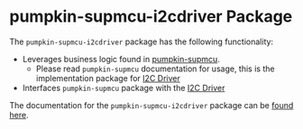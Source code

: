 # pumpkin-supmcu-i2cdriver Package

The `pumpkin-supmcu-i2cdriver` package has the following functionality:

* Leverages business logic found in [pumpkin-supmcu](https://pumpkin-supmcu.readthedocs.io/en/latest/index.html).
    + Please read `pumpkin-supmcu` documentation for usage, this is the implementation package for [I2C Driver](https://i2cdriver.com/)
* Interfaces `pumpkin-supmcu` package with the [I2C Driver](https://i2cdriver.com/)

The documentation for the `pumpkin-supmcu-i2cdriver` package can be [found here](https://pumpkin-supmcu-i2cdriver.readthedocs.io/en/latest/).
